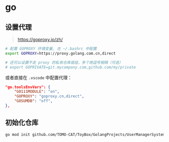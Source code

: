 # go

## 设置代理

> <https://goproxy.io/zh/>

```bash
# 配置 GOPROXY 环境变量, 在 ~/.bashrc 中配置
export GOPROXY=https://proxy.golang.com.cn,direct

# 还可以设置不走 proxy 的私有仓库或组，多个用逗号相隔（可选）
# export GOPRIVATE=git.mycompany.com,github.com/my/private
```

或者直接在 `.vscode` 中配置代理：

```json
"go.toolsEnvVars": {
    "GO111MODULE": "on",
    "GOPROXY": "goproxy.cn,direct",
    "GOSUMDB": "off",
},
```

## 初始化仓库

```bash
go mod init github.com/TOMO-CAT/ToyBox/GolangProjects/UserManagerSystem
```
